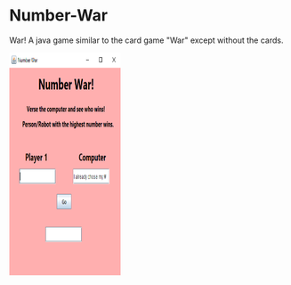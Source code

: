 # Number-War
War! A java game similar to the card game "War" except without the cards.

<img src = "images/numberWar.png" width = "200" height = "400">
